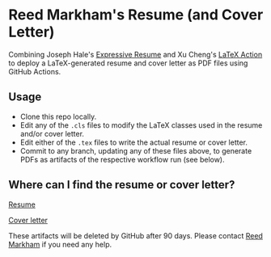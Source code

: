 # Reed Markham's Resume (and Cover Letter)

Combining Joseph Hale's [Expressive Resume](https://github.com/thehale/expressive-resume/blob/master/LICENSEhttps://badgen.net/github/license/thehale/expressive-resume) and Xu Cheng's [LaTeX Action](https://github.com/xu-cheng/latex-action) to deploy a LaTeX-generated resume and cover letter as PDF files using GitHub Actions.

## Usage

* Clone this repo locally.
* Edit any of the `.cls` files to modify the LaTeX classes used in the resume and/or cover letter.
* Edit either of the `.tex` files to write the actual resume or cover letter.
* Commit to any branch, updating any of these files above, to generate PDFs as artifacts of the respective workflow run (see below).

## Where can I find the resume or cover letter?

[Resume](https://github.com/reedmarkham/resume/actions/workflows/resume-to-pdf.yml)

[Cover letter](https://github.com/reedmarkham/resume/actions/workflows/cover-letter-to-pdf.yml)

These artifacts will be deleted by GitHub after 90 days. Please contact [Reed Markham](mailto:reedmarkham@gmail.com) if you need any help.